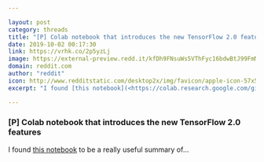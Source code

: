 ```yaml
---

layout: post
category: threads
title: "[P] Colab notebook that introduces the new TensorFlow 2.0 features"
date: 2019-10-02 00:17:30
link: https://vrhk.co/2p5yzLj
image: https://external-preview.redd.it/kfDh9FNsuWs5VThFyc16bdwBtJ99FmMWgOZYUyq7LPg.jpg?width=256&height=134.031413613&auto=webp&s=ce93e23d70de5dfd0497c36c0a5b0e5ed3c28e08
domain: reddit.com
author: "reddit"
icon: http://www.redditstatic.com/desktop2x/img/favicon/apple-icon-57x57.png
excerpt: "I found [this notebook](<https://colab.research.google.com/github/zaidalyafeai/Notebooks/blob/master/TF_2_0.ipynb>) to be a really useful summary of..."

---
```


### [P] Colab notebook that introduces the new TensorFlow 2.0 features

I found [this notebook](<https://colab.research.google.com/github/zaidalyafeai/Notebooks/blob/master/TF_2_0.ipynb>) to be a really useful summary of...